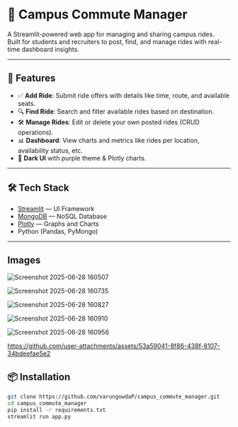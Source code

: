 # 🚌 Campus Commute Manager

A Streamlit-powered web app for managing and sharing campus rides.  
Built for students and recruiters to post, find, and manage rides with real-time dashboard insights.

---

## 🚀 Features

- ✅ **Add Ride**: Submit ride offers with details like time, route, and available seats.
- 🔍 **Find Ride**: Search and filter available rides based on destination.
- 🛠️ **Manage Rides**: Edit or delete your own posted rides (CRUD operations).
- 📊 **Dashboard**: View charts and metrics like rides per location, availability status, etc.
- 🎨 **Dark UI** with purple theme & Plotly charts.

---

## 🛠️ Tech Stack

- [Streamlit](https://streamlit.io/) — UI Framework
- [MongoDB](https://www.mongodb.com/) — NoSQL Database
- [Plotly](https://plotly.com/python/) — Graphs and Charts
- Python (Pandas, PyMongo)

---



## Images
![Screenshot 2025-06-28 160507](https://github.com/user-attachments/assets/d5c5383e-bfc4-4dac-b667-294eb05b1e67)


![Screenshot 2025-06-28 160735](https://github.com/user-attachments/assets/9a4e50da-df66-405f-b37d-4840be90afe8)

![Screenshot 2025-06-28 160827](https://github.com/user-attachments/assets/90fbee5f-49fa-4228-a2e0-ee17b7ba9069)

![Screenshot 2025-06-28 160910](https://github.com/user-attachments/assets/2e812d11-a7d4-4cce-9012-51f47f409794)

![Screenshot 2025-06-28 160956](https://github.com/user-attachments/assets/4941c5d5-c7af-4246-80c4-f138579e52ad)




https://github.com/user-attachments/assets/53a59041-8f86-438f-8107-34bdeefae5e2



## 📦 Installation

```bash
git clone https://github.com/varungowdaP/campus_commute_manager.git
cd campus_commute_manager
pip install -r requirements.txt
streamlit run app.py


